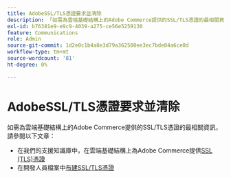 ```yaml
---
title: AdobeSSL/TLS憑證要求並清除
description: 「如需為雲端基礎結構上的Adobe Commerce提供的SSL/TLS憑證的最相關資訊，請參閱以下文章：」
exl-id: b76381e9-e9c9-4039-a275-ce56e5259130
feature: Communications
role: Admin
source-git-commit: 1d2e0c1b4a8e3d79a362500ee3ec7bde84a6ce0d
workflow-type: tm+mt
source-wordcount: '81'
ht-degree: 0%

---
```


# AdobeSSL/TLS憑證要求並清除

如需為雲端基礎結構上的Adobe Commerce提供的SSL/TLS憑證的最相關資訊，請參閱以下文章：

* 在我們的支援知識庫中，在雲端基礎結構上為Adobe Commerce提供[SSL (TLS)憑證](/help/how-to/general/ssl-tls-certificates-for-magento-commerce-cloud-faq.md)
* 在開發人員檔案中[布建SSL/TLS憑證](https://devdocs.magento.com/cloud/cdn/configure-fastly.html#provision-ssltls-certificates)
